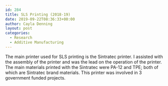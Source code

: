 ```yaml
---
id: 284
title: SLS Printing (2018-19)
date: 2019-09-22T08:36:33+00:00
author: Cayla Denning
layout: post
categories:
  - Research
  - Additive Manufacturing
---
```

The main printer used for SLS printing is the Sintratec printer. I assisted with the assembly of the printer and was the lead on the operation of the printer. The main materials printed with the Sintratec were PA-12 and TPE; both of which are Sintratec brand materials. This printer was involved in 3 government funded projects. 